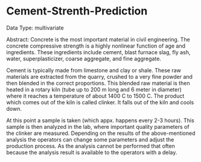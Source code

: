 # Cement-Strenth-Prediction
Data Type: multivariate

Abstract: Concrete is the most important material in civil engineering. The concrete compressive strength is a highly nonlinear function of age and ingredients. These ingredients include cement, blast furnace slag, fly ash, water, superplasticizer, coarse aggregate, and fine aggregate.

Cement is typically made from limestone and clay or shale. These raw materials are extracted from the quarry, crushed to a very fine powder and then blended in the correct proportions. This blended raw material is then heated in a rotary kiln (tube up to 200 m long and 6 meter in diameter) where it reaches a temperature of about 1400 C to 1500 C. The product which comes out of the kiln is called clinker. It falls out of the kiln and cools down.

At this point a sample is taken (which appx. happens every 2-3 hours). This sample is then analyzed in the lab, where important quality parameters of the clinker are measured. Depending on the results of the above-mentioned analysis the operators can change some parameters and adjust the production process. As the analysis cannot be performed that often because the analysis result is available to the operators with a delay.
